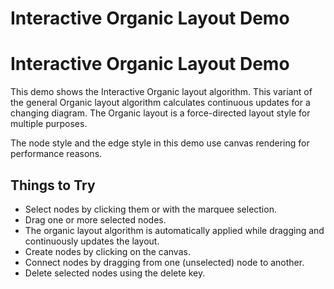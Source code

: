 <!--
 //////////////////////////////////////////////////////////////////////////////
 // @license
 // This file is part of yFiles for HTML 2.6.0.2.
 // Use is subject to license terms.
 //
 // Copyright (c) 2000-2023 by yWorks GmbH, Vor dem Kreuzberg 28,
 // 72070 Tuebingen, Germany. All rights reserved.
 //
 //////////////////////////////////////////////////////////////////////////////
-->
# Interactive Organic Layout Demo

# Interactive Organic Layout Demo

This demo shows the Interactive Organic layout algorithm. This variant of the general Organic layout algorithm calculates continuous updates for a changing diagram. The Organic layout is a force-directed layout style for multiple purposes.

The node style and the edge style in this demo use canvas rendering for performance reasons.

## Things to Try

- Select nodes by clicking them or with the marquee selection.
- Drag one or more selected nodes.
- The organic layout algorithm is automatically applied while dragging and continuously updates the layout.
- Create nodes by clicking on the canvas.
- Connect nodes by dragging from one (unselected) node to another.
- Delete selected nodes using the delete key.

